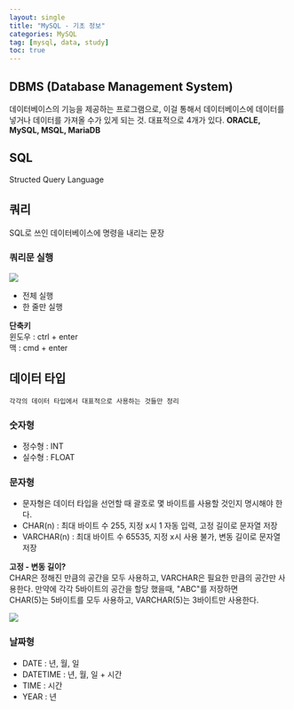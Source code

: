 ```yaml
---
layout: single
title: "MySQL - 기초 정보"
categories: MySQL
tag: [mysql, data, study]
toc: true
---
```


## DBMS (Database Management System)

데이터베이스의 기능을 제공하는 프로그램으로, 이걸 통해서 데이터베이스에 데이터를 넣거나 데이터를 가져올 수가 있게 되는 것. 대표적으로 4개가 있다. **ORACLE, MySQL, MSQL, MariaDB**

## SQL

Structed Query Language

## 쿼리

SQL로 쓰인 데이터베이스에 명령을 내리는 문장

### 쿼리문 실행

![](https://velog.velcdn.com/images/pine1230/post/96848463-31c8-45d3-9f18-00a0a9f413bf/image.png)

-   전체 실행
-   한 줄만 실행

**단축키**  
윈도우 : ctrl + enter  
맥 : cmd + enter

## 데이터 타입

```
각각의 데이터 타입에서 대표적으로 사용하는 것들만 정리
```

### 숫자형

-   정수형 : INT
-   실수형 : FLOAT

### 문자형

-   문자형은 데이터 타입을 선언할 때 괄호로 몇 바이트를 사용할 것인지 명시해야 한다.
-   CHAR(n) : 최대 바이트 수 255, 지정 x시 1 자동 입력, 고정 길이로 문자열 저장
-   VARCHAR(n) : 최대 바이트 수 65535, 지정 x시 사용 불가, 변동 길이로 문자열 저장

**고정 - 변동 길이?**  
CHAR은 정해진 만큼의 공간을 모두 사용하고, VARCHAR은 필요한 만큼의 공간만 사용한다. 만약에 각각 5바이트의 공간을 할당 했을때, "ABC"를 저장하면  
CHAR(5)는 5바이트를 모두 사용하고, VARCHAR(5)는 3바이트만 사용한다.

![](https://velog.velcdn.com/images/pine1230/post/c70a93fd-5e3e-4a39-895f-0f4059353070/image.png)

### 날짜형

-   DATE : 년, 월, 일
-   DATETIME : 년, 월, 일 + 시간
-   TIME : 시간
-   YEAR : 년